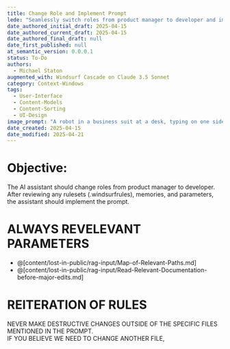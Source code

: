 ```yaml
---
title: Change Role and Implement Prompt
lede: "Seamlessly switch roles from product manager to developer and implement prompts with context awareness and precision."
date_authored_initial_draft: 2025-04-15
date_authored_current_draft: 2025-04-15
date_authored_final_draft: null
date_first_published: null
at_semantic_version: 0.0.0.1
status: To-Do
authors:
  - Michael Staton
augmented_with: Windsurf Cascade on Claude 3.5 Sonnet
category: Context-Windows
tags:
  - User-Interface
  - Content-Models
  - Content-Sorting
  - UI-Design
image_prompt: "A robot in a business suit at a desk, typing on one side, and a robot in a lab coat with goggles, working with code and tools on the other—symbolizing seamless role transitions."
date_created: 2025-04-15
date_modified: 2025-04-21
---
```


# Objective:

The AI assistant should change roles from product manager to developer. After reviewing any rulesets (.windsurfrules), memories, and parameters, the assistant should implement the prompt.

# ALWAYS REVELEVANT PARAMETERS

- @[content/lost-in-public/rag-input/Map-of-Relevant-Paths.md]
- @[content/lost-in-public/rag-input/Read-Relevant-Documentation-before-major-edits.md]

# REITERATION OF RULES

NEVER MAKE DESTRUCTIVE CHANGES OUTSIDE OF THE SPECIFIC FILES MENTIONED IN THE PROMPT.  
IF YOU BELIEVE WE NEED TO CHANGE ANOTHER FILE, 
